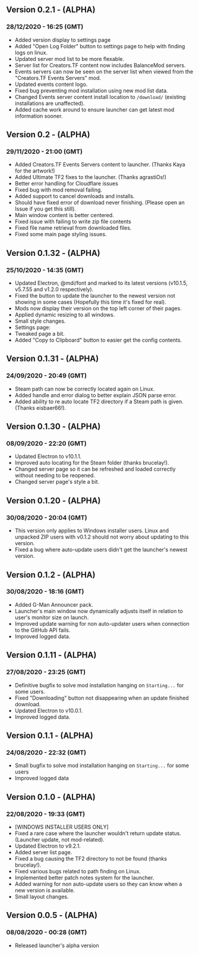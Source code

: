 ## Version 0.2.1 - (ALPHA)
### 28/12/2020 - 16:25 (GMT)
- Added version display to settings page
- Added "Open Log Folder" button to settings page to help with finding logs on linux.
- Updated server mod list to be more flexable.
- Server list for Creators.TF content now includes BalanceMod servers.
- Events servers can now be seen on the server list when viewed from the "Creators.TF Events Servers" mod.
- Updated events content logo.
- Fixed bug preventing mod installation using new mod list data.
- Changed Events server content install location to `/download/` (existing installations are unaffected).
- Added cache work around to ensure launcher can get latest mod information sooner.


## Version 0.2 - (ALPHA)
### 29/11/2020 - 21:00 (GMT)
- Added Creators.TF Events Servers content to launcher. (Thanks Kaya for the artwork!)
- Added Ultimate TF2 fixes to the launcher. (Thanks agrastiOs!)
- Better error handling for Cloudflare issues
- Fixed bug with mod removal failing.
- Added support to cancel downloads and installs.
- Should have fixed error of download never finishing. (Please open an Issue if you get this still).
- Main window content is better centered.
- Fixed issue with failing to write zip file contents
- Fixed file name retrieval from downloaded files.
- Fixed some main page styling issues.


## Version 0.1.32 - (ALPHA)
### 25/10/2020 - 14:35 (GMT)
- Updated Electron, @mdi/font and marked to its latest versions (v10.1.5, v5.7.55 and v1.2.0 respectively).
- Fixed the button to update the launcher to the newest version not showing in some cases (Hopefully this time it's fixed for real).
- Mods now display their version on the top left corner of their pages.
- Applied dynamic resizing to all windows.
- Small style changes.
- Settings page:
 - Tweaked page a bit.
 - Added "Copy to Clipboard" button to easier get the config contents.


## Version 0.1.31 - (ALPHA)
### 24/09/2020 - 20:49 (GMT)
- Steam path can now be correctly located again on Linux.
- Added handle and error dialog to better explain JSON parse error.
- Added ability to re auto locate TF2 directory if a Steam path is given. (Thanks eisbaer66!).


## Version 0.1.30 - (ALPHA)
### 08/09/2020 - 22:20 (GMT)
- Updated Electron to v10.1.1.
- Improved auto locating for the Steam folder (thanks brucelay!).
- Changed server page so it can be refreshed and loaded correctly without needing to be reopened.
- Changed server page's style a bit.


## Version 0.1.20 - (ALPHA)
### 30/08/2020 - 20:04 (GMT)
- This version only applies to Windows installer users. Linux and unpacked ZIP users with v0.1.2 should not worry about updating to this version.
 - Fixed a bug where auto-update users didn't get the launcher's newest version.


## Version 0.1.2 - (ALPHA)
### 30/08/2020 - 18:16 (GMT)
- Added G-Man Announcer pack.
- Launcher's main window now dynamically adjusts itself in relation to user's monitor size on launch.
- Improved update warning for non auto-updater users when connection to the GitHub API fails.
- Improved logged data.


## Version 0.1.11 - (ALPHA)
### 27/08/2020 - 23:25 (GMT)
- Definitive bugfix to solve mod installation hanging on `Starting...` for some users.
- Fixed "Downloading" button not disappearing when an update finished download.
- Updated Electron to v10.0.1.
- Improved logged data.


## Version 0.1.1 - (ALPHA)
### 24/08/2020 - 22:32 (GMT)
- Small bugfix to solve mod installation hanging on `Starting...` for some users
- Improved logged data


## Version 0.1.0 - (ALPHA)
### 22/08/2020 - 19:33 (GMT)
- [WINDOWS INSTALLER USERS ONLY]
 - Fixed a rare case where the launcher wouldn't return update status. (Launcher update, not mod-related).
- Updated Electron to v9.2.1.
- Added server list page.
- Fixed a bug causing the TF2 directory to not be found (thanks brucelay!).
- Fixed various bugs related to path finding on Linux.
- Implemented better patch notes system for the launcher.
- Added warning for non auto-update users so they can know when a new version is available.
- Small layout changes.


## Version 0.0.5 - (ALPHA)
### 08/08/2020 - 00:28 (GMT)
- Released launcher's alpha version
